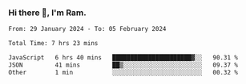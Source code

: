 ### Hi there 👋, I'm Ram.

<!--START_SECTION:waka-->

```txt
From: 29 January 2024 - To: 05 February 2024

Total Time: 7 hrs 23 mins

JavaScript   6 hrs 40 mins   ██████████████████████▓░░   90.31 %
JSON         41 mins         ██▒░░░░░░░░░░░░░░░░░░░░░░   09.37 %
Other        1 min           ░░░░░░░░░░░░░░░░░░░░░░░░░   00.32 %
```

<!--END_SECTION:waka-->
